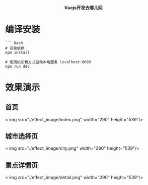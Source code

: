 
#### <center>Vuejs开发去哪儿网 </center>

 
# 编译安装

    ``` bash
    # 安装依赖
    npm install
    
    # 使用热加载方式启动本地服务 localhost:8080
    npm run dev



# 效果演示

## 首页

< img src="./effect_image/index.png" width="290" height="539"/>


## 城市选择页
< img src="./effect_image/city.png" width="290" height="539"/>


## 景点详情页
< img src="./effect_image/detail.png" width="290" height="539"/>



